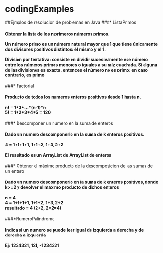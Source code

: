 # codingExamples
##Ejmplos de resolucion de problemas en Java
###* ListaPrimos
<h4> 
Obtener la lista de los n primeros números primos.
<br>
<br>
Un número primo es un número natural mayor que 1 que tiene únicamente dos
divisores positivos distintos: él mismo y el 1.
<br><br>
División por tentativa: consiste en dividir sucesivamente ese número entre los números
primos menores o iguales a su raíz cuadrada. Si alguna de las divisiones es exacta, entonces
el número no es primo; en caso contrario, es primo
</h4>

###* Factorial
<h4>
Producto de todos los numeros enteros positivos desde 1 hasta n.
<br>
<br>
n! = 1*2*...*(n-1)*n
<br>
5! = 1*2*3*4*5 = 120
</h4>

###* Descomponer un numero en la suma de enteros
<h4>
Dado un numero descomponerlo en la suma de k enteros positivos.
<br>
<br>
4 = 1+1+1+1, 1+1+2, 1+3, 2+2
<br>
<br>
El resultado es un ArrayList de ArrayList de enteros
</h4>

###* Obtener el máximo producto de la descomposicion de las sumas de un entero
<h4>
Dado un numero descomponerlo en la suma de k enteros positivos, donde k>=2
y devolver el maximo producto de dichos enteros
<br>
<br>
n = 4
<br>
4 = 1+1+1+1, 1+1+2, 1+3, 2+2
<br>
resultado = 4 (2+2, 2*2=4)
</h4>

###*NumeroPalindromo
<h4>
Indica si un numero se puede leer igual de izquierda a derecha y de derecha a izquierda
<br>
<br>
Ej: 1234321, 121, -1234321
</h4>
